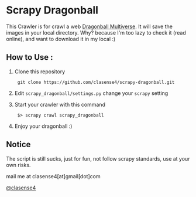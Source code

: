 # Scrapy Dragonball

This Crawler is for crawl a web [Dragonball Multiverse](http://www.dragonball-multiverse.com/).
It will save the images in your local directory. 
Why? because I'm too lazy to check it (read online), and want to download it in my local :)

## How to Use :
1. Clone this repository

        git clone https://github.com/clasense4/scrapy-dragonball.git

2. Edit `scrapy_dragonball/settings.py` change your `scrapy` setting
3. Start your crawler with this command

        $> scrapy crawl scrapy_dragonball

4. Enjoy your dragonball :)

## Notice
The script is still sucks, just for fun, not follow scrapy standards, use at your own risks.

mail me at clasense4[at]gmail[dot]com

[@clasense4](http://twitter.com/clasense4)

